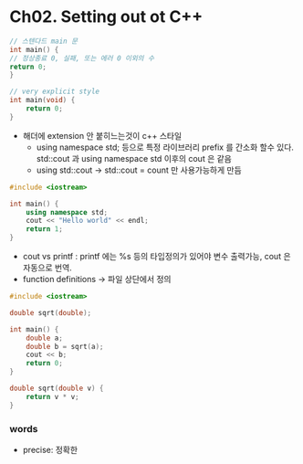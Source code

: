 # Ch02. Setting out ot C++

~~~c++
// 스텐다드 main 문
int main() {
// 정상종료 0, 실패, 또는 에러 0 이외의 수
return 0;
}
~~~

~~~c++
// very explicit style
int main(void) {
    return 0;
}
~~~

* 해더에 extension 안 붙히느는것이 c++ 스타일
    * using namespace std; 등으로 특정 라이브러리 prefix 를 간소화 할수 있다. std::cout 과 using namespace std 이후의 cout 은 같음
    * using std::cout -> std::cout = count 만 사용가능하게 만듬

~~~c++
#include <iostream>

int main() {
    using namespace std;
    cout << "Hello world" << endl;
    return 1;
}
~~~

* cout vs printf : printf 에는 %s 등의 타입정의가 있어야 변수 출력가능, cout 은 자동으로 번역.
* function definitions -> 파일 상단에서 정의

~~~c++
#include <iostream>

double sqrt(double);

int main() {
    double a;
    double b = sqrt(a);
    cout << b;
    return 0;
}

double sqrt(double v) {
    return v * v;
}
~~~


### words

* precise: 정확한